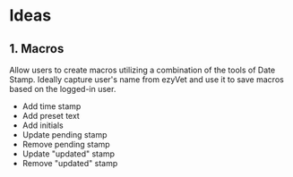 # Ideas

## 1. Macros

Allow users to create macros utilizing a combination of the tools of Date Stamp. Ideally capture user's name from ezyVet and use it to save macros based on the logged-in user.

- Add time stamp
- Add preset text
- Add initials
- Update pending stamp
- Remove pending stamp
- Update "updated" stamp
- Remove "updated" stamp
